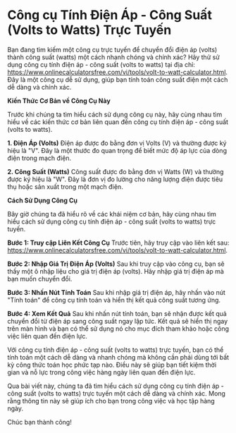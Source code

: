 Công cụ Tính Điện Áp - Công Suất (Volts to Watts) Trực Tuyến
============================================================

Bạn đang tìm kiếm một công cụ trực tuyến để chuyển đổi điện áp (volts) thành công suất (watts) một cách nhanh chóng và chính xác? Hãy thử sử dụng công cụ tính điện áp - công suất (volts to watts) tại địa chỉ: <https://www.onlinecalculatorsfree.com/vi/tools/volt-to-watt-calculator.html>. Đây là một công cụ dễ sử dụng, giúp bạn tính toán công suất điện một cách dễ dàng và chính xác.

 **Kiến Thức Cơ Bản về Công Cụ Này**

Trước khi chúng ta tìm hiểu cách sử dụng công cụ này, hãy cùng nhau tìm hiểu về các kiến thức cơ bản liên quan đến công cụ tính điện áp - công suất (volts to watts).

 **1. Điện Áp (Volts)** Điện áp được đo bằng đơn vị Volts (V) và thường được ký hiệu là "V". Đây là một thước đo quan trọng để biết mức độ áp lực của dòng điện trong mạch điện.

 **2. Công Suất (Watts)** Công suất được đo bằng đơn vị Watts (W) và thường được ký hiệu là "W". Đây là đơn vị đo lường cho năng lượng điện được tiêu thụ hoặc sản xuất trong một mạch điện.

 **Cách Sử Dụng Công Cụ**

Bây giờ chúng ta đã hiểu rõ về các khái niệm cơ bản, hãy cùng nhau tìm hiểu cách sử dụng công cụ tính điện áp - công suất (volts to watts) trực tuyến.

 **Bước 1: Truy cập Liên Kết Công Cụ** Trước tiên, hãy truy cập vào liên kết sau: <https://www.onlinecalculatorsfree.com/vi/tools/volt-to-watt-calculator.html>.

 **Bước 2: Nhập Giá Trị Điện Áp (Volts)** Sau khi truy cập vào công cụ, bạn sẽ thấy một ô nhập liệu cho giá trị điện áp (volts). Hãy nhập giá trị điện áp mà bạn muốn chuyển đổi.

 **Bước 3: Nhấn Nút Tính Toán** Sau khi nhập giá trị điện áp, hãy nhấn vào nút "Tính toán" để công cụ tính toán và hiển thị kết quả công suất tương ứng.

 **Bước 4: Xem Kết Quả** Sau khi nhấn nút tính toán, bạn sẽ nhận được kết quả chuyển đổi từ điện áp sang công suất ngay lập tức. Kết quả sẽ hiển thị ngay trên màn hình và bạn có thể sử dụng nó cho mục đích tham khảo hoặc công việc liên quan đến điện lực.

Với công cụ tính điện áp - công suất (volts to watts) trực tuyến, bạn có thể tính toán một cách dễ dàng và nhanh chóng mà không cần phải dùng tới bất kỳ công thức toán học phức tạp nào. Điều này sẽ giúp bạn tiết kiệm thời gian và nỗ lực trong công việc hàng ngày liên quan đến điện lực.

Qua bài viết này, chúng ta đã tìm hiểu cách sử dụng công cụ tính điện áp - công suất (volts to watts) trực tuyến một cách dễ dàng và chính xác. Mong rằng thông tin này sẽ giúp ích cho bạn trong công việc và học tập hàng ngày.

Chúc bạn thành công!